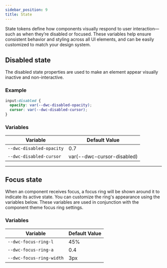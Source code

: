 ```yaml
---
sidebar_position: 9
title: State
---
```


State tokens define how components visually respond to user interaction—such as when they’re disabled or focused. These variables help ensure consistent behavior and styling across all UI elements, and can be easily customized to match your design system.

## Disabled state

The disabled state properties are used to make an element appear visually inactive and non-interactive.

### Example

```css
input:disabled {
  opacity: var(--dwc-disabled-opacity);
  cursor: var(--dwc-disabled-cursor);
}
```

### Variables

| **Variable**             | **Default Value**          |
|--------------------------|----------------------------|
| `--dwc-disabled-opacity` | 0.7                        |
| `--dwc-disabled-cursor`  | var(--dwc-cursor-disabled) |

---

## Focus state

When an component receives focus, a focus ring will be shown around it to indicate its active state. You can customize the ring's appearance using the variables below. These variables are used in conjunction with the component theme focus ring settings.

### Variables

| **Variable**              | **Default Value** |
|---------------------------|-------------------|
| `--dwc-focus-ring-l`      | 45%               |
| `--dwc-focus-ring-a`      | 0.4               |
| `--dwc-focus-ring-width`  | 3px               |